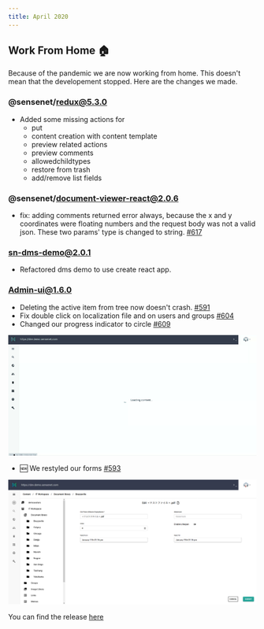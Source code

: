 ```yaml
---
title: April 2020
---
```


## Work From Home 🏠

Because of the pandemic we are now working from home. This doesn't mean that the developement stopped. Here are the changes we made.

### @sensenet/redux@5.3.0

- Added some missing actions for
  - put
  - content creation with content template
  - preview related actions
  - preview comments
  - allowedchildtypes
  - restore from trash
  - add/remove list fields

### @sensenet/document-viewer-react@2.0.6

- fix: adding comments returned error always, because the x and y coordinates were floating numbers and the request body was not a valid json. These two params' type is changed to string. [#617](https://github.com/SenseNet/sn-client/pull/617)

### sn-dms-demo@2.0.1

- Refactored dms demo to use create react app.

### Admin-ui@1.6.0

- Deleting the active item from tree now doesn't crash. [#591](https://github.com/SenseNet/sn-client/pull/591)
- Fix double click on localization file and on users and groups [#604](https://github.com/SenseNet/sn-client/pull/604)
- Changed our progress indicator to circle [#609](https://github.com/SenseNet/sn-client/pull/609)

 ![Admin-ui full screen loader](/img/admin-ui-fullscreen-loader.gif "Admin-ui full screen loader")

- 🆕 We restyled our forms [#593](https://github.com/SenseNet/sn-client/pull/593)

![Admin-ui new form](/img/admin-ui-new-form.png "Admin-ui new form")

You can find the release [here](https://github.com/SenseNet/sn-client/releases/tag/2020.4.0)
